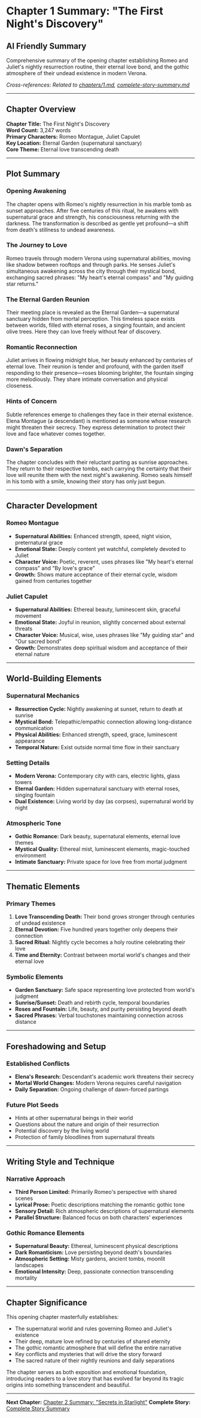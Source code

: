 # Chapter 1 Summary: "The First Night's Discovery"

## AI Friendly Summary
Comprehensive summary of the opening chapter establishing Romeo and Juliet's nightly resurrection routine, their eternal love bond, and the gothic atmosphere of their undead existence in modern Verona.

*Cross-references: Related to [chapters/1.md](../chapters/1.md), [complete-story-summary.md](./complete-story-summary.md)*

---

## Chapter Overview

**Chapter Title:** The First Night's Discovery  
**Word Count:** 3,247 words  
**Primary Characters:** Romeo Montague, Juliet Capulet  
**Key Location:** Eternal Garden (supernatural sanctuary)  
**Core Theme:** Eternal love transcending death

---

## Plot Summary

### Opening Awakening
The chapter opens with Romeo's nightly resurrection in his marble tomb as sunset approaches. After five centuries of this ritual, he awakens with supernatural grace and strength, his consciousness returning with the darkness. The transformation is described as gentle yet profound—a shift from death's stillness to undead awareness.

### The Journey to Love
Romeo travels through modern Verona using supernatural abilities, moving like shadow between rooftops and through parks. He senses Juliet's simultaneous awakening across the city through their mystical bond, exchanging sacred phrases: "My heart's eternal compass" and "My guiding star returns."

### The Eternal Garden Reunion
Their meeting place is revealed as the Eternal Garden—a supernatural sanctuary hidden from mortal perception. This timeless space exists between worlds, filled with eternal roses, a singing fountain, and ancient olive trees. Here they can love freely without fear of discovery.

### Romantic Reconnection
Juliet arrives in flowing midnight blue, her beauty enhanced by centuries of eternal love. Their reunion is tender and profound, with the garden itself responding to their presence—roses blooming brighter, the fountain singing more melodiously. They share intimate conversation and physical closeness.

### Hints of Concern
Subtle references emerge to challenges they face in their eternal existence. Elena Montague (a descendant) is mentioned as someone whose research might threaten their secrecy. They express determination to protect their love and face whatever comes together.

### Dawn's Separation
The chapter concludes with their reluctant parting as sunrise approaches. They return to their respective tombs, each carrying the certainty that their love will reunite them with the next night's awakening. Romeo seals himself in his tomb with a smile, knowing their story has only just begun.

---

## Character Development

### Romeo Montague
- **Supernatural Abilities:** Enhanced strength, speed, night vision, preternatural grace
- **Emotional State:** Deeply content yet watchful, completely devoted to Juliet
- **Character Voice:** Poetic, reverent, uses phrases like "My heart's eternal compass" and "By love's grace"
- **Growth:** Shows mature acceptance of their eternal cycle, wisdom gained from centuries together

### Juliet Capulet
- **Supernatural Abilities:** Ethereal beauty, luminescent skin, graceful movement
- **Emotional State:** Joyful in reunion, slightly concerned about external threats
- **Character Voice:** Musical, wise, uses phrases like "My guiding star" and "Our sacred bond"
- **Growth:** Demonstrates deep spiritual wisdom and acceptance of their eternal nature

---

## World-Building Elements

### Supernatural Mechanics
- **Resurrection Cycle:** Nightly awakening at sunset, return to death at sunrise
- **Mystical Bond:** Telepathic/empathic connection allowing long-distance communication
- **Physical Abilities:** Enhanced strength, speed, grace, luminescent appearance
- **Temporal Nature:** Exist outside normal time flow in their sanctuary

### Setting Details
- **Modern Verona:** Contemporary city with cars, electric lights, glass towers
- **Eternal Garden:** Hidden supernatural sanctuary with eternal roses, singing fountain
- **Dual Existence:** Living world by day (as corpses), supernatural world by night

### Atmospheric Tone
- **Gothic Romance:** Dark beauty, supernatural elements, eternal love themes
- **Mystical Quality:** Ethereal mist, luminescent elements, magic-touched environment
- **Intimate Sanctuary:** Private space for love free from mortal judgment

---

## Thematic Elements

### Primary Themes
1. **Love Transcending Death:** Their bond grows stronger through centuries of undead existence
2. **Eternal Devotion:** Five hundred years together only deepens their connection
3. **Sacred Ritual:** Nightly cycle becomes a holy routine celebrating their love
4. **Time and Eternity:** Contrast between mortal world's changes and their eternal love

### Symbolic Elements
- **Garden Sanctuary:** Safe space representing love protected from world's judgment
- **Sunrise/Sunset:** Death and rebirth cycle, temporal boundaries
- **Roses and Fountain:** Life, beauty, and purity persisting beyond death
- **Sacred Phrases:** Verbal touchstones maintaining connection across distance

---

## Foreshadowing and Setup

### Established Conflicts
- **Elena's Research:** Descendant's academic work threatens their secrecy
- **Mortal World Changes:** Modern Verona requires careful navigation
- **Daily Separation:** Ongoing challenge of dawn-forced partings

### Future Plot Seeds
- Hints at other supernatural beings in their world
- Questions about the nature and origin of their resurrection
- Potential discovery by the living world
- Protection of family bloodlines from supernatural threats

---

## Writing Style and Technique

### Narrative Approach
- **Third Person Limited:** Primarily Romeo's perspective with shared scenes
- **Lyrical Prose:** Poetic descriptions matching the romantic gothic tone
- **Sensory Detail:** Rich atmospheric descriptions of supernatural elements
- **Parallel Structure:** Balanced focus on both characters' experiences

### Gothic Romance Elements
- **Supernatural Beauty:** Ethereal, luminescent physical descriptions
- **Dark Romanticism:** Love persisting beyond death's boundaries
- **Atmospheric Setting:** Misty gardens, ancient tombs, moonlit landscapes
- **Emotional Intensity:** Deep, passionate connection transcending mortality

---

## Chapter Significance

This opening chapter masterfully establishes:
- The supernatural world and rules governing Romeo and Juliet's existence
- Their deep, mature love refined by centuries of shared eternity
- The gothic romantic atmosphere that will define the entire narrative
- Key conflicts and mysteries that will drive the story forward
- The sacred nature of their nightly reunions and daily separations

The chapter serves as both exposition and emotional foundation, introducing readers to a love story that has evolved far beyond its tragic origins into something transcendent and beautiful.

---

**Next Chapter:** [Chapter 2 Summary: "Secrets in Starlight"](./chapter-2-summary.md)
**Complete Story:** [Complete Story Summary](./complete-story-summary.md)
